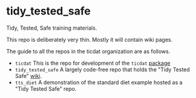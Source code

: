 # tidy_tested_safe
Tidy, Tested, Safe  training materials.

This repo is deliberately very thin. Mostly it will contain wiki pages. 

The guide to all the repos in the ticdat organization are as follows.

* `ticdat` This is the repo for development of the `ticdat` [package](https://pypi.org/project/ticdat/)
* `tidy_tested_safe` A largely code-free repo that holds the "Tidy Tested Safe" 
[wiki](https://github.com/ticdat/tidy_tested_safe/wiki).
* `tts_diet` A demonstration of the standard diet example hosted as a "Tidy Tested Safe" repo.